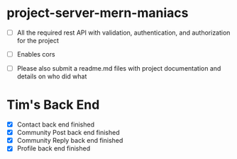 # project-server-mern-maniacs
- [ ] All the required rest API with validation, authentication, and authorization for the project
- [ ] Enables cors
- [ ] Please also submit a readme.md files with project documentation and details on who did what 



# Tim's Back End 
- [x] Contact back end finished 
- [x] Community Post back end finished 
- [x] Community Reply back end finished
- [x] Profile back end finished
